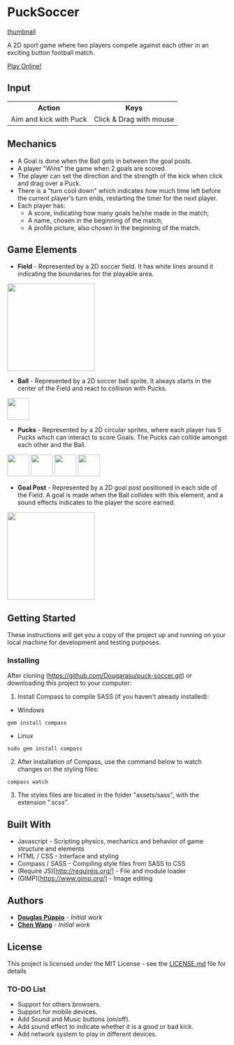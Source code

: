 
# PuckSoccer

[thumbnail](yes)

A 2D sport game where two players compete against each other in an exciting button football match.

[Play Online!](https://pucksoccergame-douglaspuppio.c9.io/)

## Input
<table>
  <tr>
    <th>Action</th><th>Keys</th>
  </tr>
  <tr>
    <td>Aim and kick with Puck</td><td>Click & Drag with mouse</td>
  </tr>
</table>

## Mechanics
* A Goal is done when the Ball gets in between the goal posts.
* A player "Wins" the game when 2 goals are scored.
* The player can set the direction and the strength of the kick when click and drag over a Puck.
* There is a "turn cool down" which indicates how much time left before the current player's turn ends, restarting the timer for the next player.
* Each player has:
  * A score, indicating how many goals he/she made in the match;
  * A name, chosen in the beginning of the match;
  * A profile picture, also chosen in the beginning of the match.

## Game Elements

* **Field** - Represented by a 2D soccer field. It has white lines around it indicating the boundaries for the playable area.

<img src="https://github.com/Dougarasu/puck-soccer/blob/master/assets/img/fields/field_bg.jpg" alt="" width="auto" height="200">

* **Ball** - Represented by a 2D soccer ball sprite. It always starts in the center of the Field and react to collision with Pucks.

<img src="https://github.com/Dougarasu/puck-soccer/blob/master/assets/img/puck_ball.png" alt="" width="50" height="50">

* **Pucks** - Represented by a 2D circular sprites, where each player has 5 Pucks which can interact to score Goals. The Pucks can collide amongst each other and the Ball.

<img src="https://github.com/Dougarasu/puck-soccer/blob/master/assets/img/profiles/brazil.png" alt="" width="50" height="50">
<img src="https://github.com/Dougarasu/puck-soccer/blob/master/assets/img/profiles/china.png" alt="" width="50" height="50">
<img src="https://github.com/Dougarasu/puck-soccer/blob/master/assets/img/profiles/poland.png" alt="" width="50" height="50">
<img src="https://github.com/Dougarasu/puck-soccer/blob/master/assets/img/profiles/usa.png" alt="" width="50" height="50">

* **Goal Post** - Represented by a 2D goal post positioned in each side of the Field. A goal is made when the Ball collides with this element, and a sound effects indicates to the player the score earned.

<img src="https://github.com/Dougarasu/puck-soccer/blob/master/assets/img/goals.png" alt="" width="auto" height="200">

## Getting Started

These instructions will get you a copy of the project up and running on your local machine for development and testing purposes.

### Installing

After cloning (https://github.com/Dougarasu/puck-soccer.git) or downloading this project to your computer:

1. Install Compass to compile SASS (if you haven't already installed):

* Windows

`gem install compass`

* Linux

`sudo gem install compass`

2. After installation of Compass, use the command below to watch changes on the styling files:

`compass watch`

3. The styles files are located in the folder "assets/sass", with the extension ".scss".

## Built With

* Javascript - Scripting physics, mechanics and behavior of game structure and elements
* HTML / CSS - Interface and styling
* Compass / SASS - Compiling style files from SASS to CSS
* (Require JS)[http://requirejs.org/] - File and module loader
* (GIMP)[https://www.gimp.org/] - Image editing

## Authors

* **[Douglas Púppio](https://github.com/Dougarasu)** - *Initial work*
* **[Chen Wang](https://github.com/w124384389)** - *Initial work*

## License

This project is licensed under the MIT License - see the [LICENSE.md](LICENSE.md) file for details

### TO-DO List
* Support for others browsers.
* Support for mobile devices.
* Add Sound and Music buttons (on/off).
* Add sound effect to indicate whether it is a good or bad kick.
* Add network system to play in different devices.
